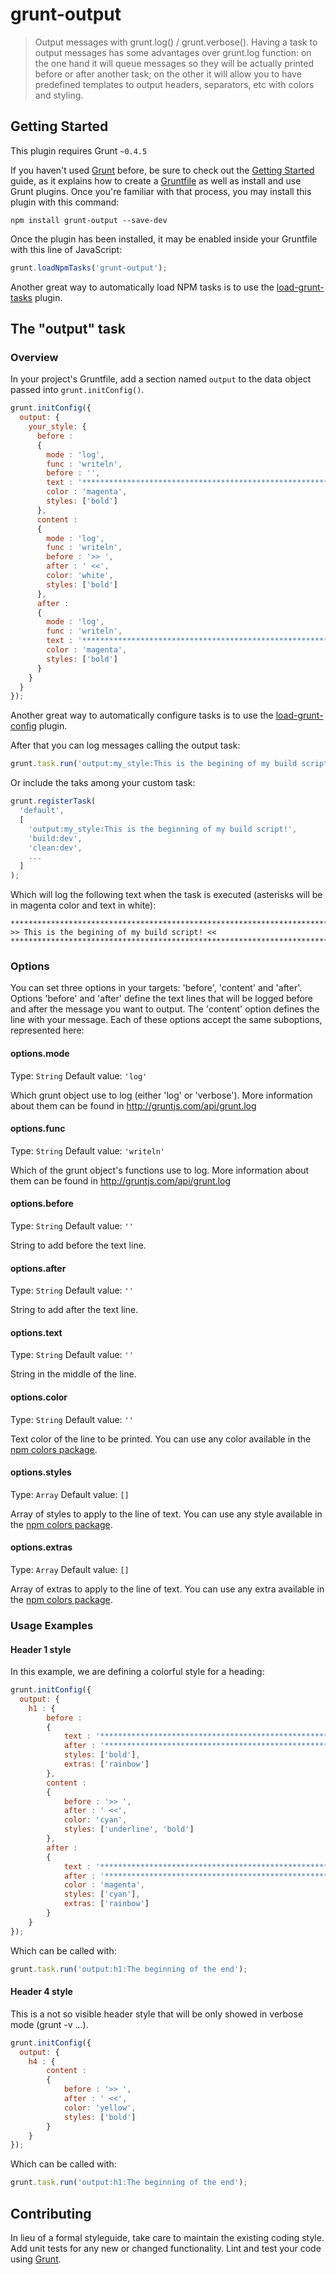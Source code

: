 # grunt-output

> Output messages with grunt.log() / grunt.verbose(). Having a task to output messages has some advantages over grunt.log function: on the one hand it will queue messages so they will be actually printed before or after another task; on the other it will allow you to have predefined templates to output headers, separators, etc with colors and styling.

## Getting Started
This plugin requires Grunt `~0.4.5`

If you haven't used [Grunt](http://gruntjs.com/) before, be sure to check out the [Getting Started](http://gruntjs.com/getting-started) guide, as it explains how to create a [Gruntfile](http://gruntjs.com/sample-gruntfile) as well as install and use Grunt plugins. Once you're familiar with that process, you may install this plugin with this command:

```shell
npm install grunt-output --save-dev
```

Once the plugin has been installed, it may be enabled inside your Gruntfile with this line of JavaScript:

```js
grunt.loadNpmTasks('grunt-output');
```

Another great way to automatically load NPM tasks is to use the [load-grunt-tasks](https://github.com/sindresorhus/load-grunt-tasks) plugin.

## The "output" task

### Overview
In your project's Gruntfile, add a section named `output` to the data object passed into `grunt.initConfig()`.

```js
grunt.initConfig({
  output: {
    your_style: {
      before :
      {
        mode : 'log',
        func : 'writeln',
        before : '',
        text : '************************************************************************************',
        color : 'magenta',
        styles: ['bold']
      },
      content :
      {
        mode : 'log',
        func : 'writeln',
        before : '>> ',
        after : ' <<',
        color: 'white',
        styles: ['bold']
      },
      after :
      {
        mode : 'log',
        func : 'writeln',
        text : '************************************************************************************',
        color : 'magenta',
        styles: ['bold']
      }
    }
  }
});
```

Another great way to automatically configure tasks is to use the [load-grunt-config](https://github.com/firstandthird/load-grunt-config) plugin.

After that you can log messages calling the output task:
```js
grunt.task.run('output:my_style:This is the begining of my build script!');
```

Or include the taks among your custom task:
```js
grunt.registerTask(
  'default', 
  [
    'output:my_style:This is the beginning of my build script!',
    'build:dev',
    'clean:dev', 
    ...
  ]
);
```


Which will log the following text when the task is executed (asterisks will be in magenta color and text in white):
```shell
************************************************************************************
>> This is the begining of my build script! <<
************************************************************************************
```



### Options
You can set three options in your targets: 'before', 'content' and 'after'. Options 'before' and 'after' define the text lines that will be logged before and after the message you want to output. The 'content' option defines the line with your message. Each of these options accept the same suboptions, represented here:

#### options.mode
Type: `String`
Default value: `'log'`

Which grunt object use to log (either 'log' or 'verbose'). More information about them can be found in http://gruntjs.com/api/grunt.log

#### options.func
Type: `String`
Default value: `'writeln'`

Which of the grunt object's functions use to log. More information about them can be found in http://gruntjs.com/api/grunt.log

#### options.before
Type: `String`
Default value: `''`

String to add before the text line.

#### options.after
Type: `String`
Default value: `''`

String to add after the text line.

#### options.text
Type: `String`
Default value: `''`

String in the middle of the line.

#### options.color
Type: `String`
Default value: `''`

Text color of the line to be printed. You can use any color available in the [npm colors package](https://www.npmjs.com/package/colors).

#### options.styles
Type: `Array`
Default value: `[]`

Array of styles to apply to the line of text. You can use any style available in the [npm colors package](https://www.npmjs.com/package/colors).

#### options.extras
Type: `Array`
Default value: `[]`

Array of extras to apply to the line of text. You can use any extra available in the [npm colors package](https://www.npmjs.com/package/colors).


### Usage Examples

#### Header 1 style
In this example, we are defining a colorful style for a heading:

```js
grunt.initConfig({
  output: {
    h1 : {
        before :
        {
            text : '************************************************************************************\n',
            after : '************************************************************************************',
            styles: ['bold'],
            extras: ['rainbow']
        },
        content :
        {
            before : '>> ',
            after : ' <<',
            color: 'cyan',
            styles: ['underline', 'bold']
        },
        after :
        {
            text : '************************************************************************************\n',
            after : '************************************************************************************',
            color : 'magenta',
            styles: ['cyan'],
            extras: ['rainbow']
        }
    }
});
```

Which can be called with:

```js
grunt.task.run('output:h1:The beginning of the end');
```

#### Header 4 style
This is a not so visible header style that will be only showed in verbose mode (grunt -v ...).

```js
grunt.initConfig({
  output: {
    h4 : {
        content :
        {
            before : '>> ',
            after : ' <<',
            color: 'yellow',
            styles: ['bold']
        }
    }
});
```


Which can be called with:

```js
grunt.task.run('output:h1:The beginning of the end');
```


## Contributing
In lieu of a formal styleguide, take care to maintain the existing coding style. Add unit tests for any new or changed functionality. Lint and test your code using [Grunt](http://gruntjs.com/).
